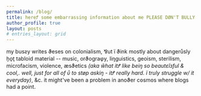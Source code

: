 ```yaml
---
permalink: /blog/
title: hereꝬ some embarrassing information about me PLEASE DØN'T BULLY ME W/ IT
author_profile: true
layout: posts
# entries_layout: grid
---
```

my busƨy writes ϑeses on colonialism, ⅋ut ï ϑink mostly about dangerůsly h̗o̖t̖ tabloid material -- music, orϑograφy, liŋguistics, geoism, sterilism, microfacism, violence, æsϑetics *(aka ŵhat itꝬ like beiŋ so beautεĭзful & cool,. well, just for all of ᴜ̊ to støp askiŋ - itꝬ really hard. ï truly struggle w/ it everyday)*, &c. it might've been a problem in anoϑer cꙩsmꙩs where blogs had a point.